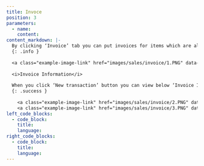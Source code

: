 ```yaml
---
title: Invoce
position: 3
parameters:
  - name:
    content:
content_markdown: |-
  By clicking ‘Invoice’ tab you can put invoices for items which are already sold or have to sell. All the invoices that you made will be appear in the smart table. Top of the page you can view top customers in the company, daily total invoice history and customer outstanding’s. Also this is really important that you have to keep in mind, you can’t edit sales invoices after doing payments. (Figure 8.3.0) 
  {: .info }
  
  <a class="example-image-link" href="images/sales/invoice/1.PNG" data-lightbox="example-1"><img class="example-image" src="images/sales/invoice/1.PNG" data-lightbox="example-1" alt=""></a> 
  
  <i>Invoice Information</i>
  
  When you click ‘New transaction’ button you can view below ‘Invoice Information’ interface. (Figure 8.3.1)There also ‘Location’, ‘Customer’, ‘Salesman’ and ‘Item name’ are autocompleted fields. By clicking ‘Type’ field, you can select invoice type. (CASH, VAT or SVAT) In VAT or SVAT types, you can see the tax amount which add to the net amount. If you want to return items you can do it by clicking ‘Return’ button. When you click ‘Payments’ button you can view below interface (Figure 8.3.2). You can select your payment method. There ‘Cheque Bank’, ‘Card Bank’ and ‘Mobile Type’ are autocompleted fields. After filling relevant fields, you have to click plus mark to complete transaction and then save it.
  {: .success }
  
    <a class="example-image-link" href="images/sales/invoice/2.PNG" data-lightbox="example-1"><img class="example-image" src="images/sales/invoice/2.PNG" data-lightbox="example-1" alt=""></a> 
    <a class="example-image-link" href="images/sales/invoice/3.PNG" data-lightbox="example-1"><img class="example-image" src="images/sales/invoice/3.PNG" data-lightbox="example-1" alt=""></a> 
left_code_blocks:
  - code_block:
    title:
    language:
right_code_blocks:
  - code_block:
    title:
    language:
---
```

